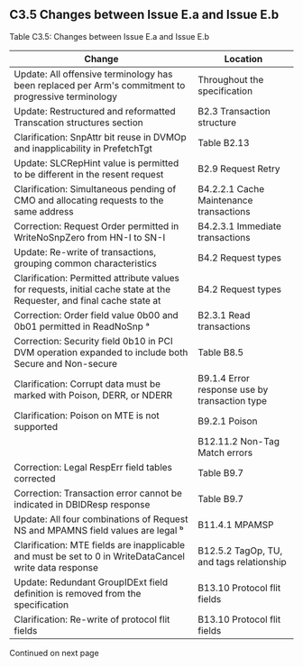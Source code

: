 ## C3.5 Changes between Issue E.a and Issue E.b

Table C3.5: Changes between Issue E.a and Issue E.b

| Change                                                                                                                 | Location                                      |
|------------------------------------------------------------------------------------------------------------------------|-----------------------------------------------|
| Update: All offensive terminology has been replaced per Arm's commitment to progressive terminology                    | Throughout the specification                  |
| Update: Restructured and reformatted Transcation structures section                                                    | B2.3 Transaction structure                    |
| Clarification: SnpAttr bit reuse in DVMOp and inapplicability in PrefetchTgt                                           | Table B2.13                                   |
| Update: SLCRepHint value is permitted to be different in the resent request                                            | B2.9 Request Retry                            |
| Clarification: Simultaneous pending of CMO and allocating requests to the same address                                 | B4.2.2.1 Cache Maintenance transactions       |
| Correction: Request Order permitted in WriteNoSnpZero from HN-I to SN-I                                                | B4.2.3.1 Immediate transactions               |
| Update: Re-write of transactions, grouping common characteristics                                                      | B4.2 Request types                            |
| Clarification: Permitted attribute values for requests, initial cache state at the Requester, and final cache state at | B4.2 Request types                            |
| Correction: Order field value 0b00 and 0b01 permitted in ReadNoSnp ᵃ                                                   | B2.3.1 Read transactions                      |
| Correction: Security field 0b10 in PCI DVM operation expanded to include both Secure and Non-secure                    | Table B8.5                                    |
| Clarification: Corrupt data must be marked with Poison, DERR, or NDERR                                                 | B9.1.4 Error response use by transaction type |
| Clarification: Poison on MTE is not supported                                                                          | B9.2.1 Poison                                 |
|                                                                                                                        | B12.11.2 Non-Tag Match errors                 |
| Correction: Legal RespErr field tables corrected                                                                       | Table B9.7                                    |
| Correction: Transaction error cannot be indicated in DBIDResp response                                                 | Table B9.7                                    |
| Update: All four combinations of Request NS and MPAMNS field values are legal ᵇ                                        | B11.4.1 MPAMSP                                |
| Clarification: MTE fields are inapplicable and must be set to 0 in WriteDataCancel write data response                 | B12.5.2 TagOp, TU, and tags relationship      |
| Update: Redundant GroupIDExt field definition is removed from the specification                                        | B13.10 Protocol flit fields                   |
| Clarification: Re-write of protocol flit fields                                                                        | B13.10 Protocol flit fields                   |

Continued on next page